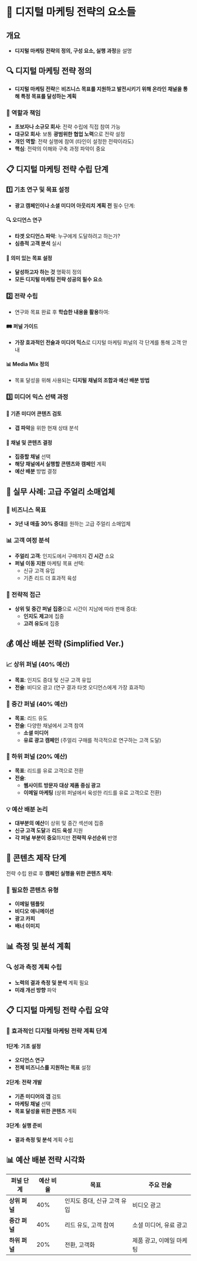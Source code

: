 # 🎯 디지털 마케팅 전략의 요소들

## 개요
- **디지털 마케팅 전략의 정의, 구성 요소, 실행 과정**을 설명

## 🔍 디지털 마케팅 전략 정의
- **디지털 마케팅 전략**은 **비즈니스 목표를 지원하고 발전시키기 위해 온라인 채널을 통해 특정 목표를 달성하는 계획**

### 💼 역할과 책임
- **초보자나 소규모 회사**: 전략 수립에 직접 참여 가능
- **대규모 회사**: 보통 **광범위한 협업 노력**으로 전략 설정
- **개인 역할**: 전략 실행에 참여 (타인이 설정한 전략이라도)
- **핵심**: 전략의 이해와 구축 과정 파악이 중요

## 📋 디지털 마케팅 전략 수립 단계

### 1️⃣ 기초 연구 및 목표 설정
- **광고 캠페인이나 소셜 미디어 아웃리치 계획 전** 필수 단계:

#### 🔍 오디언스 연구
- **타겟 오디언스 파악**: 누구에게 도달하려고 하는가?
- **심층적 고객 분석** 실시

#### 🎯 의미 있는 목표 설정
- **달성하고자 하는 것** 명확히 정의
- **모든 디지털 마케팅 전략 성공의 필수 요소**

### 2️⃣ 전략 수립
- 연구와 목표 완료 후 **학습한 내용을 활용**하여:

#### 🛤️ 퍼널 가이드
- **가장 효과적인 전술과 미디어 믹스**로 디지털 마케팅 퍼널의 각 단계를 통해 고객 안내

#### 📊 Media Mix 정의
- 목표 달성을 위해 사용되는 **디지털 채널의 조합과 예산 배분 방법**

### 3️⃣ 미디어 믹스 선택 과정

#### 📝 기존 미디어 콘텐츠 검토
- **갭 파악**을 위한 현재 상태 분석

#### 🎪 채널 및 콘텐츠 결정
- **집중할 채널** 선택
- **해당 채널에서 실행할 콘텐츠와 캠페인** 계획
- **예산 배분** 방법 결정

## 💎 실무 사례: 고급 주얼리 소매업체

### 🎯 비즈니스 목표
- **3년 내 매출 30% 증대**를 원하는 고급 주얼리 소매업체

### 📊 고객 여정 분석
- **주얼리 고객**: 인지도에서 구매까지 **긴 시간** 소요
- **퍼널 이동 지원** 마케팅 목표 선택:
  - 신규 고객 유입
  - 기존 리드 더 효과적 육성

### 🎯 전략적 접근
- **상위 및 중간 퍼널 집중**으로 시간이 지남에 따라 판매 증대:
  - **인지도 제고**에 집중
  - **고려 유도**에 집중

## 💰 예산 배분 전략 (Simplified Ver.)

### 📈 상위 퍼널 (40% 예산)
- **목표**: 인지도 증대 및 신규 고객 유입
- **전술**: 비디오 광고 (연구 결과 타겟 오디언스에게 가장 효과적)

### 🤔 중간 퍼널 (40% 예산)
- **목표**: 리드 유도
- **전술**: 다양한 채널에서 고객 참여
  - **소셜 미디어**
  - **유료 광고 캠페인** (주얼리 구매를 적극적으로 연구하는 고객 도달)

### 🛒 하위 퍼널 (20% 예산)
- **목표**: 리드를 유료 고객으로 전환
- **전술**:
  - **웹사이트 방문자 대상 제품 중심 광고**
  - **이메일 마케팅** (상위 퍼널에서 육성한 리드를 유료 고객으로 전환)

### 💡 예산 배분 논리
- **대부분의 예산**이 상위 및 중간 섹션에 집중
- **신규 고객 도달**과 **리드 육성** 지원
- **각 퍼널 부분이 중요**하지만 **전략적 우선순위** 반영

## 🎨 콘텐츠 제작 단계

전략 수립 완료 후 **캠페인 실행을 위한 콘텐츠 제작**:

### 📝 필요한 콘텐츠 유형
- **이메일 템플릿**
- **비디오 애니메이션**
- **광고 카피**
- **배너 이미지**

## 📊 측정 및 분석 계획

### 🔍 성과 측정 계획 수립
- **노력의 결과 측정 및 분석** 계획 필요
- **미래 개선 방향** 파악

## 📋 디지털 마케팅 전략 수립 요약

### 🎯 효과적인 디지털 마케팅 전략 계획 단계

#### 1단계: 기초 설정
- **오디언스 연구**
- **전체 비즈니스를 지원하는 목표** 설정

#### 2단계: 전략 개발
- **기존 미디어의 갭** 검토
- **마케팅 채널** 선택
- **목표 달성을 위한 콘텐츠** 계획

#### 3단계: 실행 준비
- **결과 측정 및 분석** 계획 수립

## 📊 예산 배분 전략 시각화
| 퍼널 단계 | 예산 비율 | 목표 | 주요 전술 |
|-----------|-----------|------|-----------|
| **상위 퍼널** | 40% | 인지도 증대, 신규 고객 유입 | 비디오 광고 |
| **중간 퍼널** | 40% | 리드 유도, 고객 참여 | 소셜 미디어, 유료 광고 |
| **하위 퍼널** | 20% | 전환, 고객화 | 제품 광고, 이메일 마케팅 |
